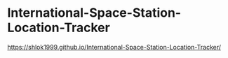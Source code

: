# International-Space-Station-Location-Tracker
https://shlok1999.github.io/International-Space-Station-Location-Tracker/
